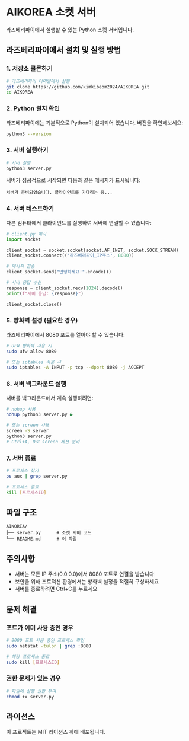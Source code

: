 # AIKOREA 소켓 서버

라즈베리파이에서 실행할 수 있는 Python 소켓 서버입니다.

## 라즈베리파이에서 설치 및 실행 방법

### 1. 저장소 클론하기

```bash
# 라즈베리파이 터미널에서 실행
git clone https://github.com/kimkibeom2024/AIKOREA.git
cd AIKOREA
```

### 2. Python 설치 확인

라즈베리파이에는 기본적으로 Python이 설치되어 있습니다. 버전을 확인해보세요:

```bash
python3 --version
```

### 3. 서버 실행하기

```bash
# 서버 실행
python3 server.py
```

서버가 성공적으로 시작되면 다음과 같은 메시지가 표시됩니다:
```
서버가 준비되었습니다. 클라이언트를 기다리는 중...
```

### 4. 서버 테스트하기

다른 컴퓨터에서 클라이언트를 실행하여 서버에 연결할 수 있습니다:

```python
# client.py 예시
import socket

client_socket = socket.socket(socket.AF_INET, socket.SOCK_STREAM)
client_socket.connect(('라즈베리파이_IP주소', 8080))

# 메시지 전송
client_socket.send("안녕하세요!".encode())

# 서버 응답 수신
response = client_socket.recv(1024).decode()
print(f"서버 응답: {response}")

client_socket.close()
```

### 5. 방화벽 설정 (필요한 경우)

라즈베리파이에서 8080 포트를 열어야 할 수 있습니다:

```bash
# UFW 방화벽 사용 시
sudo ufw allow 8080

# 또는 iptables 사용 시
sudo iptables -A INPUT -p tcp --dport 8080 -j ACCEPT
```

### 6. 서버 백그라운드 실행

서버를 백그라운드에서 계속 실행하려면:

```bash
# nohup 사용
nohup python3 server.py &

# 또는 screen 사용
screen -S server
python3 server.py
# Ctrl+A, D로 screen 세션 분리
```

### 7. 서버 종료

```bash
# 프로세스 찾기
ps aux | grep server.py

# 프로세스 종료
kill [프로세스ID]
```

## 파일 구조

```
AIKOREA/
├── server.py      # 소켓 서버 코드
└── README.md      # 이 파일
```

## 주의사항

- 서버는 모든 IP 주소(0.0.0.0)에서 8080 포트로 연결을 받습니다
- 보안을 위해 프로덕션 환경에서는 방화벽 설정을 적절히 구성하세요
- 서버를 종료하려면 Ctrl+C를 누르세요

## 문제 해결

### 포트가 이미 사용 중인 경우
```bash
# 8080 포트 사용 중인 프로세스 확인
sudo netstat -tulpn | grep :8080

# 해당 프로세스 종료
sudo kill [프로세스ID]
```

### 권한 문제가 있는 경우
```bash
# 파일에 실행 권한 부여
chmod +x server.py
```

## 라이선스

이 프로젝트는 MIT 라이선스 하에 배포됩니다. 